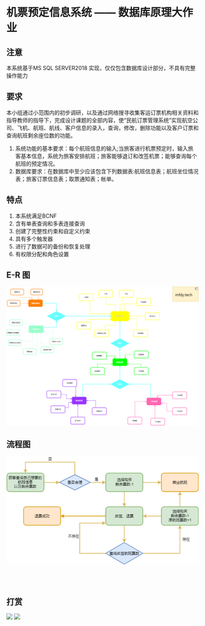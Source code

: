 # 机票预定信息系统 —— 数据库原理大作业


## 注意

本系统基于MS SQL SERVER2018 实现，仅仅包含数据库设计部分，不具有完整操作能力

## 要求

本小组通过小范围内的初步调研，以及通过网络搜寻收集客运订票机构相关资料和指导教师的指导下，完成设计课题的全部内容，使“民航订票管理系统”实现航空公司、飞机、航班、航线、客户信息的录入，查询，修改，删除功能以及客户订票和查询航班剩余座位数的功能。
1. 系统功能的基本要求：每个航班信息的输入;当旅客进行机票预定时，输入旅客基本信息，系统为旅客安排航班；旅客能够退订和改签机票；能够查询每个航班的预定情况。
2. 数据库要求：在数据库中至少应该包含下列数据表:航班信息表；航班坐位情况表；旅客订票信息表；取票通知表；帐单。


## 特点

1. 本系统满足BCNF
2. 含有单表查询和多表连接查询
3. 创建了完整性约束和自定义约束
4. 具有多个触发器
4. 进行了数据可的备份和恢复处理
6. 有权限分配和角色设置

## E-R 图
![](https://github.com/mfdy/Ticket_reservation_information_system-onlysqlserver/blob/master/images/%E6%9C%BA%E7%A5%A8%E9%A2%84%E8%AE%A2%E4%BF%A1%E6%81%AF%E7%B3%BB%E7%BB%9F%E5%AE%8C%E6%95%B4E-R%E5%9B%BE.png)

## 流程图
![](https://github.com/mfdy/Ticket_reservation_information_system-onlysqlserver/blob/master/images/%E6%9C%BA%E7%A5%A8%E9%A2%84%E5%AE%9A%E4%BF%A1%E6%81%AF%E7%B3%BB%E7%BB%9F%E6%B5%81%E7%A8%8B%E5%9B%BE.png)

<br/> <br/>

## 打赏
<img src="https://github.com/mfdy/private-things/blob/master/wechat.png" width=200 />
<img src="https://github.com/mfdy/private-things/blob/master/alpay.jpg" width=200 />